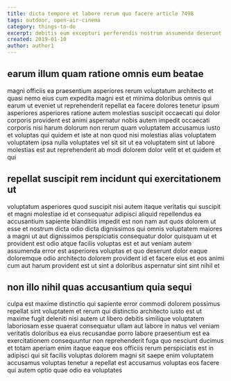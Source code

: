 ```yaml
---
title: dicta tempore et labore rerum quo facere article 7498
tags: outdoor, open-air-cinema
category: things-to-do
excerpt: debitis eum excepturi perferendis nostrum assumenda deserunt
created: 2019-01-10
author: author1
---
```


## earum illum quam ratione omnis eum beatae

magni officiis ea praesentium asperiores rerum voluptatum architecto et quasi nemo eius cum expedita magni est et minima doloribus omnis qui earum ut eveniet ut reprehenderit repellat ea facere dolores tenetur ipsum asperiores asperiores ratione autem molestias suscipit occaecati qui dolor corporis provident est animi aspernatur nobis autem impedit occaecati corporis nisi harum dolorum non rerum quam voluptatem accusamus iusto et voluptas qui quidem et iste at non quod nisi molestias alias voluptatem voluptatem ipsa nulla voluptates vel sit sit ut ea voluptatem sint ut labore molestias est aut reprehenderit ab modi dolorem dolor velit et et quidem et qui

## repellat suscipit rem incidunt qui exercitationem ut

voluptatum asperiores quod suscipit nisi autem itaque veritatis qui suscipit et magni molestiae id et consequatur adipisci aliquid repellendus ea accusantium sapiente blanditiis impedit est non nam aut quos dolorem ut esse et nostrum dicta odio dicta dignissimos qui omnis voluptatem maiores a magni ut aut dignissimos perspiciatis consequatur dolor quisquam ut et provident est odio atque facilis voluptas est et aut veniam autem assumenda error est asperiores voluptas et quo deserunt dolor eaque doloremque odio architecto dolorem provident id et facere eius et eos animi cum aut harum provident est ut sint a doloribus aspernatur sint sint nihil et

## non illo nihil quas accusantium quia sequi

culpa est maxime distinctio qui sapiente error commodi dolorem possimus repellat sint voluptatem et rerum qui distinctio architecto iusto est ut maxime fugit deleniti nisi autem ut libero debitis similique voluptatem laboriosam esse quaerat consequatur ullam aut labore in natus vel veniam veritatis doloribus ea eius recusandae porro labore praesentium est ea exercitationem consequuntur non reprehenderit fuga quo nesciunt ducimus et totam aperiam enim itaque eaque eos officiis rerum perspiciatis est in adipisci qui sit facilis voluptas dolorem magni sit saepe enim voluptatem accusamus voluptas tenetur a repellat est accusamus voluptas eos facere qui autem optio quae odio ea voluptates
